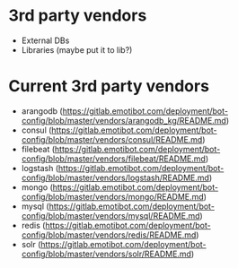 # 3rd party vendors
 - External DBs
 - Libraries (maybe put it to lib?)
 
 
# Current 3rd party vendors
  - arangodb (https://gitlab.emotibot.com/deployment/bot-config/blob/master/vendors/arangodb_kg/README.md)
  - consul (https://gitlab.emotibot.com/deployment/bot-config/blob/master/vendors/consul/README.md)
  - filebeat (https://gitlab.emotibot.com/deployment/bot-config/blob/master/vendors/filebeat/README.md)
  - logstash (https://gitlab.emotibot.com/deployment/bot-config/blob/master/vendors/logstash/README.md)
  - mongo (https://gitlab.emotibot.com/deployment/bot-config/blob/master/vendors/mongo/README.md)
  - mysql (https://gitlab.emotibot.com/deployment/bot-config/blob/master/vendors/mysql/README.md)
  - redis (https://gitlab.emotibot.com/deployment/bot-config/blob/master/vendors/redis/README.md)
  - solr (https://gitlab.emotibot.com/deployment/bot-config/blob/master/vendors/solr/README.md)
